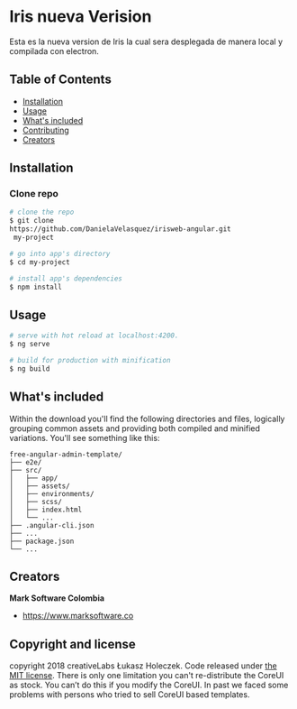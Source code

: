 # Iris nueva Verision  


Esta es la nueva version de Iris la cual sera desplegada de manera local y compilada con electron.


## Table of Contents


* [Installation](#installation)
* [Usage](#usage)
* [What's included](#whats-included)
* [Contributing](#contributing)
* [Creators](#creators)


## Installation

### Clone repo

``` bash
# clone the repo
$ git clone
https://github.com/DanielaVelasquez/irisweb-angular.git
 my-project

# go into app's directory
$ cd my-project

# install app's dependencies
$ npm install
```

## Usage

``` bash
# serve with hot reload at localhost:4200.
$ ng serve

# build for production with minification
$ ng build
```

## What's included

Within the download you'll find the following directories and files, logically grouping common assets and providing both compiled and minified variations. You'll see something like this:

```
free-angular-admin-template/
├── e2e/
├── src/
│   ├── app/
│   ├── assets/
│   ├── environments/
│   ├── scss/
│   ├── index.html
│   └── ...
├── .angular-cli.json
├── ...
├── package.json
└── ...
```


## Creators

**Mark Software Colombia**

* <https://www.marksoftware.co>

## Copyright and license

copyright 2018 creativeLabs Łukasz Holeczek. Code released under [the MIT license](https://github.com/coreui/coreui-free-angular-admin-template/blob/master/LICENSE).
There is only one limitation you can't re-distribute the CoreUI as stock. You can’t do this if you modify the CoreUI. In past we faced some problems with persons who tried to sell CoreUI based templates.
